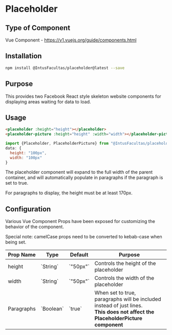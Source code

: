 # Placeholder

## Type of Component

Vue Component - https://v1.vuejs.org/guide/components.html

## Installation

```bash
npm install @IntusFacultas/placeholder@latest --save
```

## Purpose

This provides two Facebook React style skeleton website components for displaying areas waiting for data to load.

## Usage

```html
<placeholder :height="height"></placeholder>
<placeholder-picture :height="height" :width="width"></placeholder-picture>
```

```javascript
import {Placeholder, PlaceholderPicture} from "@IntusFacultas/placeholder"
data: {
  height: "100px",
  width: "100px"
}
```

The placeholder component will expand to the full width of the parent container, and will automatically populate in paragraphs if the paragraph is set to true.

For paragraphs to display, the height must be at least 170px.

## Configuration

Various Vue Component Props have been exposed for customizing the behavior of the component.

Special note: camelCase props need to be converted to kebab-case when being set.

<table>
    <thead>
        <tr>
            <th>Prop Name</th>
            <th>Type</th>
            <th>Default</th>
            <th>Purpose</th>
        </tr>
    </thead>
    <tbody>
        <tr>
            <td>height</td>
            <td>`String`</td>
            <td>`"50px"`</td>
            <td>Controls the height of the placeholder</td>
        </tr>
        <tr>
            <td>width</td>
            <td>`String`</td>
            <td>`"50px"`</td>
            <td>Controls the width of the placeholder</td>
        </tr>
        <tr>
            <td>Paragraphs</td>
            <td>`Boolean`</td>
            <td>`true`</td>
            <td>When set to true, paragraphs will be included instead of just lines.<br><b>This does not affect the PlaceholderPicture component</b></td>
        </tr>
    </tbody>
</table>
